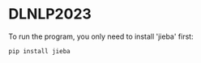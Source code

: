 # DLNLP2023

To run the program, you only need to install 'jieba' first:

~~~
pip install jieba
~~~
